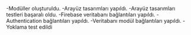 
-Modüller oluşturuldu.
-Arayüz tasarımları yapıldı.
-Arayüz tasarımları testleri başaralı oldu.
-Firebase veritabanı bağlantıları yapıldı.
-Authentication bağlantıları yapıldı.
-Veritabanı modül bağlantıları yapıldı.
-Yoklama test edildi
